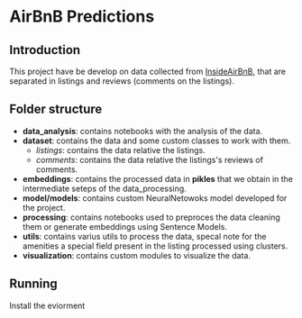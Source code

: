 # AirBnB Predictions

## Introduction
This project have be develop on data collected from [InsideAirBnB](http://insideairbnb.com/get-the-data/), that are separated in listings and reviews (comments on the listings).

## Folder structure

* **data_analysis**: contains notebooks with the analysis of the data.
* **dataset**: contains the data and some custom classes to work with them.
    * *listings*: contains the data relative the listings.
    * *comments*: contains the data relative the listings's reviews of comments.
* **embeddings**: contains the processed data in **pikles** that we obtain in the intermediate seteps of the data_processing.
* **model/models**: contains custom NeuralNetowoks model developed for the project.
* **processing**: contains notebooks used to preproces the data cleaning them or generate embeddings using Sentence Models.
* **utils**: contains varius utils to process the data, specal note for the amenities a special field present in the listing processed using clusters.
* **visualization**: contains custom modules to visualize the data.

## Running

Install the eviorment